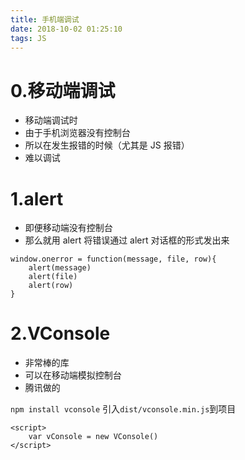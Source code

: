 ```yaml
---
title: 手机端调试
date: 2018-10-02 01:25:10
tags: JS
---
```


# 0.移动端调试

-   移动端调试时
-   由于手机浏览器没有控制台
-   所以在发生报错的时候（尤其是 JS 报错）
-   难以调试

# 1.alert

-   即便移动端没有控制台
-   那么就用 alert 将错误通过 alert 对话框的形式发出来

```
window.onerror = function(message, file, row){
    alert(message)
    alert(file)
    alert(row)
}
```

# 2.VConsole

-   非常棒的库
-   可以在移动端模拟控制台
-   腾讯做的

`npm install vconsole`
引入`dist/vconsole.min.js`到项目

```
<script>
    var vConsole = new VConsole()
</script>
```
